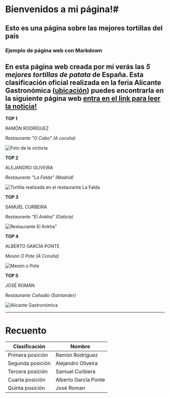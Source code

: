 # Bienvenidos a mi página!#

## Esto es una página sobre las mejores tortillas del país 

### Ejemplo de página web con Markdown

En esta **página web creada por mí** verás las *5 mejores tortillas de patata* de España. Esta clasificación oficial realizada en la feria Alicante Gastronómica ([ubicación](https://alicantegastronomica.com/)) puedes encontrarla en la siguiente página web [entra en el link para leer la noticia!](https://www.elcorreo.com/jantour/cinco-mejores-tortillas-patata-espana-20240930103152-nt.html?ref=https%3A%2F%2Fwww.elcorreo.com%2Fjantour%2Fcinco-mejores-tortillas-patata-espana-20240930103152-nt.html) 
----------------------------------------------------------------------------------------------------------------------------------------------------------------------------------------------------------------------------------------------------------------------------------------------------------------------------------------------------------------------------------------------------------------------
**TOP 1**   

RAMÓN RODRÍGUEZ

*Restaurante "O Cabo" (A coruña)*

![Foto de la victoria](https://s3.ppllstatics.com/elcorreo/www/multimedia/2024/09/30/mejor-tortilla-patata-24-kfkF--650x455@El%20Correo.jpg)

**TOP 2**

ALEJANDRO OLIVEIRA

*Restaurante "La Falda" (Madrid)*

![Tortilla realizada en el restaurante La Falda](https://s3.ppllstatics.com/elcorreo/www/multimedia/2024/09/30/resta-la-falda.jpg)

**TOP 3**

SAMUEL CURBEIRA

*Restaurante "El Ankha" (Galicia)*

![Restaurante El Ankha"](https://s2.ppllstatics.com/elcorreo/www/multimedia/2024/09/30/tortilla-ferrol-3.jpg)

**TOP 4**

ALBERTO GARCÍA PONTE 

*Mesón O Pote (A Coruña)*

![Mesón o Pote](https://s3.ppllstatics.com/elcorreo/www/multimedia/2024/09/30/meson-oponte-torti-kfkF--650x455@El%20Correo.jpg)

**TOP 5**

JOSÉ ROMÁN 

*Restaurante Cañadío (Santander)*

![Alicante Gastronómica](https://s2.ppllstatics.com/elcorreo/www/multimedia/2024/09/30/tortilla-caadio-5.jpg)

------------------------------------------------------------------------------------------------------------------------------------

# Recuento 

| Clasificación | Nombre |
| ------------- | ------- |
| Primera posición| Ramón Rodriguez |
| Segunda posición | Alejandro Oliveira |
| Tercera posición | Samuel Curbiera |
| Cuarta posición | Alberto García Ponte |
| Quinta posición | José Roman |
